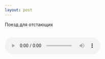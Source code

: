 ```yaml
---
layout: post
---
```


Поезд для отстающих

<br/>

<audio controls>
    <source src="https://s3.amazonaws.com/audiobooks.deepidea.cloud/for_kids/poezd_dlya_otstayushix.mp3" type="audio/mpeg"/>
</audio>


